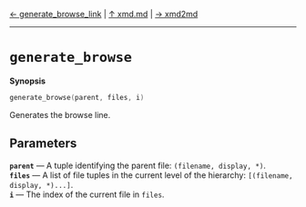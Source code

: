 [&#8592; generate_browse_link](xmd--generate_browse_link.md) | [&#8593; xmd.md](xmd.md) | [&#8594; xmd2md](xmd--xmd2md.md)
***

# `generate_browse`
**Synopsis**

```cpp
generate_browse(parent, files, i)
```

Generates the browse line.

## Parameters
**`parent`** &#8213; A tuple identifying the parent file: `(filename, display, *)`.  
**`files`** &#8213; A list of file tuples in the current level of the hierarchy: `[(filename, display, *)...]`.  
**`i`** &#8213; The index of the current file in `files`.  
